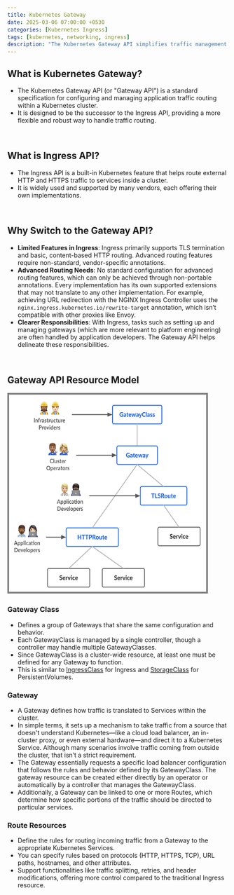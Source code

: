 ```yaml
---
title: Kubernetes Gateway
date: 2025-03-06 07:00:00 +0530
categories: [Kubernetes Ingress]
tags: [kubernetes, networking, ingress]
description: "The Kubernetes Gateway API simplifies traffic management in your cluster by offering improved routing and clear roles for platform engineers and developers."
---
```


## What is Kubernetes Gateway?
- The Kubernetes Gateway API (or "Gateway API") is a standard specification for configuring and managing application traffic routing within a Kubernetes cluster.
- It is designed to be the successor to the Ingress API, providing a more flexible and robust way to handle traffic routing.

<br>

## What is Ingress API?
- The Ingress API is a built-in Kubernetes feature that helps route external HTTP and HTTPS traffic to services inside a cluster.
- It is widely used and supported by many vendors, each offering their own implementations.

<br>

## Why Switch to the Gateway API?
- **Limited Features in Ingress**: Ingress primarily supports TLS termination and basic, content-based HTTP routing. Advanced routing features require non-standard, vendor-specific annotations.
- **Advanced Routing Needs**: No standard configuration for advanced routing features, which can only be achieved through non-portable annotations. Every implementation has its own supported extensions that may not translate to any other implementation. For example, achieving URL redirection with the NGINX Ingress Controller uses the `nginx.ingress.kubernetes.io/rewrite-target` annotation, which isn’t compatible with other proxies like Envoy. 
- **Clearer Responsibilities**: With Ingress, tasks such as setting up and managing gateways (which are more relevant to platform engineering) are often handled by application developers. The Gateway API helps delineate these responsibilities.

<br>

## Gateway API Resource Model

<img src="/assets/img/posts/gateway-resource-model.png" alt="Gateway Resource Model" width="450" height="450" style="border: 4px solid grey;">
<!-- ![Gateway Resource Model](/assets/img/posts/gateway-resource-model.png){: height="400" width="500"} -->

### Gateway Class
- Defines a group of Gateways that share the same configuration and behavior.
- Each GatewayClass is managed by a single controller, though a controller may handle multiple GatewayClasses.
- Since GatewayClass is a cluster-wide resource, at least one must be defined for any Gateway to function.
- This is similar to [IngressClass](https://kubernetes.io/docs/concepts/services-networking/ingress/#ingress-class) for Ingress and [StorageClass](https://kubernetes.io/docs/concepts/storage/storage-classes/) for PersistentVolumes.

### Gateway
- A Gateway defines how traffic is translated to Services within the cluster. 
- In simple terms, it sets up a mechanism to take traffic from a source that doesn't understand Kubernetes—like a cloud load balancer, an in-cluster proxy, or even external hardware—and direct it to a Kubernetes Service. Although many scenarios involve traffic coming from outside the cluster, that isn’t a strict requirement.
- The Gateway essentially requests a specific load balancer configuration that follows the rules and behavior defined by its GatewayClass. The gateway resource can be created either directly by an operator or automatically by a controller that manages the GatewayClass.
- Additionally, a Gateway can be linked to one or more Routes, which determine how specific portions of the traffic should be directed to particular services.

### Route Resources
- Define the rules for routing incoming traffic from a Gateway to the appropriate Kubernetes Services.
- You can specify rules based on protocols (HTTP, HTTPS, TCP), URL paths, hostnames, and other attributes.
- Support functionalities like traffic splitting, retries, and header modifications, offering more control compared to the traditional Ingress resource.





